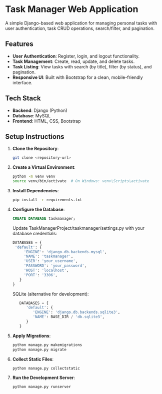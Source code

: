 # Task Manager Web Application

A simple Django-based web application for managing personal tasks with user authentication, task CRUD operations, search/filter, and pagination.

## Features
- **User Authentication**: Register, login, and logout functionality.
- **Task Management**: Create, read, update, and delete tasks.
- **Task Listing**: View tasks with search (by title), filter (by status), and pagination.
- **Responsive UI**: Built with Bootstrap for a clean, mobile-friendly interface.

## Tech Stack
- **Backend**: Django (Python)
- **Database**: MySQL
- **Frontend**: HTML, CSS, Bootstrap

## Setup Instructions
1. **Clone the Repository**:
   ```bash
   git clone <repository-url>
   ```

2. **Create a Virtual Environment**:
   ```bash
   python -m venv venv
   source venv/bin/activate  # On Windows: venv\Scripts\activate
   ```

3. **Install Dependencies**:
   ```bash
   pip install -r requirements.txt
   ```

4. **Configure the Database**:
   ```SQL
   CREATE DATABASE taskmanager;
   ```
   Update TaskManagerProject/taskmanager/settings.py with your database credentials:
   ```python
   DATABASES = {
    'default': {
        'ENGINE': 'django.db.backends.mysql',
        'NAME': 'taskmanager',
        'USER': 'your_username',
        'PASSWORD': 'your_password',
        'HOST': 'localhost',
        'PORT': '3306',
      }
   }
   ```
   SQLite (alternative for development):
   ```python
      DATABASES = {
         'default': {
            'ENGINE': 'django.db.backends.sqlite3',
            'NAME': BASE_DIR / 'db.sqlite3',
         }
      }
   ```

5. **Apply Migrations**:
   ```bash
   python manage.py makemigrations
   python manage.py migrate
   ```

6. **Collect Static Files**:
   ```bash
   python manage.py collectstatic
   ```

6. **Run the Development Server**:
   ```bash
   python manage.py runserver
   ```

